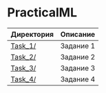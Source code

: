 # PracticalML

| Директория | Описание |
|----------------|:---------:|
| [Task_1/](https://github.com/MariaMayy/PracticalML/tree/main/Task1) | Задание 1 |
| [Task_2/](https://github.com/MariaMayy/PracticalML/tree/main/Task2) | Задание 2 | 
| [Task_3/](https://github.com/MariaMayy/PracticalML/tree/main/Task3) | Задание 3 | 
| [Task_4/](https://github.com/MariaMayy/PracticalML/tree/main/Task4) | Задание 4 | 

